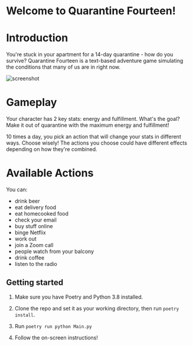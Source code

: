 # Welcome to Quarantine Fourteen!

# Introduction

You're stuck in your apartment for a 14-day quarantine - how do you survive? Quarantine Fourteen is a text-based adventure game simulating the conditions that many of us are in right now.

![screenshot](https://i.imgur.com/GtUGDMp.png)

# Gameplay

Your character has 2 key stats: energy and fulfillment. What's the goal? Make it out of quarantine with the maximum energy and fulfillment!

10 times a day, you pick an action that will change your stats in different ways. Choose wisely! The actions you choose could have different effects depending on how they're combined.

# Available Actions
You can:

* drink beer
* eat delivery food
* eat homecooked food
* check your email
* buy stuff online
* binge Netflix
* work out
* join a Zoom call
* people watch from your balcony
* drink coffee
* listen to the radio

## Getting started

1. Make sure you have Poetry and Python 3.8 installed.

2. Clone the repo and set it as your working directory, then run `poetry install`.

3. Run `poetry run python Main.py`

4. Follow the on-screen instructions!

